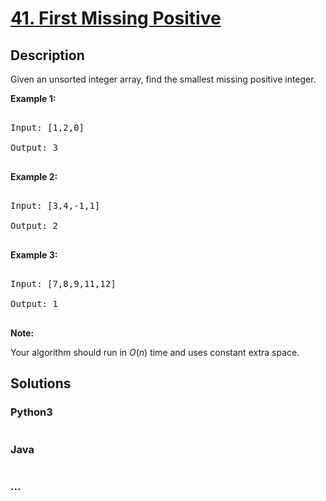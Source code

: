 # [41. First Missing Positive](https://leetcode.com/problems/first-missing-positive)

## Description
<p>Given an unsorted integer array, find the smallest missing&nbsp;positive integer.</p>



<p><strong>Example 1:</strong></p>



<pre>

Input: [1,2,0]

Output: 3

</pre>



<p><strong>Example 2:</strong></p>



<pre>

Input: [3,4,-1,1]

Output: 2

</pre>



<p><strong>Example 3:</strong></p>



<pre>

Input: [7,8,9,11,12]

Output: 1

</pre>



<p><strong>Note:</strong></p>



<p>Your algorithm should run in <em>O</em>(<em>n</em>) time and uses constant extra space.</p>




## Solutions


<!-- tabs:start -->

### **Python3**

```python

```

### **Java**

```java

```

### **...**
```

```

<!-- tabs:end -->